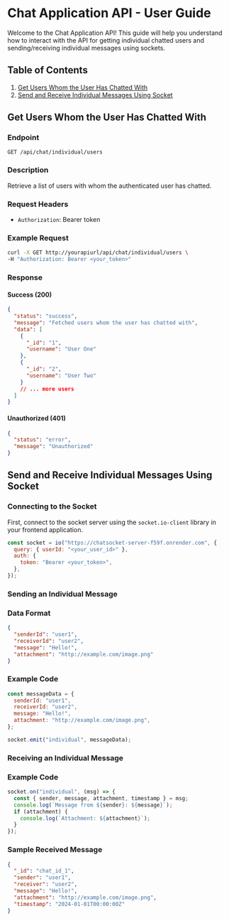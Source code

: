 # Chat Application API - User Guide

Welcome to the Chat Application API! This guide will help you understand how to interact with the API for getting individual chatted users and sending/receiving individual messages using sockets.

## Table of Contents

1. [Get Users Whom the User Has Chatted With](#get-users-whom-the-user-has-chatted-with)
2. [Send and Receive Individual Messages Using Socket](#send-and-receive-individual-messages-using-socket)

## Get Users Whom the User Has Chatted With

### Endpoint

`GET /api/chat/individual/users`

### Description

Retrieve a list of users with whom the authenticated user has chatted.

### Request Headers

- `Authorization`: Bearer token

### Example Request

```sh
curl -X GET http://yourapiurl/api/chat/individual/users \
-H "Authorization: Bearer <your_token>"
```

### Response

#### Success (200)

```json
{
  "status": "success",
  "message": "Fetched users whom the user has chatted with",
  "data": [
    {
      "_id": "1",
      "username": "User One"
    },
    {
      "_id": "2",
      "username": "User Two"
    }
    // ... more users
  ]
}
```

#### Unauthorized (401)

```json
{
  "status": "error",
  "message": "Unauthorized"
}
```

## Send and Receive Individual Messages Using Socket

### Connecting to the Socket

First, connect to the socket server using the `socket.io-client` library in your frontend application.

```javascript
const socket = io("https://chatsocket-server-f59f.onrender.com", {
  query: { userId: "<your_user_id>" },
  auth: {
    token: "Bearer <your_token>",
  },
});
```

### Sending an Individual Message

### Data Format

```json
{
  "senderId": "user1",
  "receiverId": "user2",
  "message": "Hello!",
  "attachment": "http://example.com/image.png"
}
```

### Example Code

```javascript
const messageData = {
  senderId: "user1",
  receiverId: "user2",
  message: "Hello!",
  attachment: "http://example.com/image.png",
};

socket.emit("individual", messageData);
```

### Receiving an Individual Message

### Example Code

```javascript
socket.on("individual", (msg) => {
  const { sender, message, attachment, timestamp } = msg;
  console.log(`Message from ${sender}: ${message}`);
  if (attachment) {
    console.log(`Attachment: ${attachment}`);
  }
});
```

### Sample Received Message

```json
{
  "_id": "chat_id_1",
  "sender": "user1",
  "receiver": "user2",
  "message": "Hello!",
  "attachment": "http://example.com/image.png",
  "timestamp": "2024-01-01T00:00:00Z"
}
```